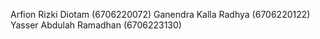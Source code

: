 Arfion Rizki Diotam (6706220072)
Ganendra Kalla Radhya (6706220122)
Yasser Abdulah Ramadhan (6706223130)

